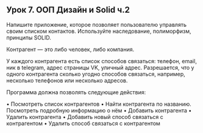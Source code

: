 ## Урок 7. ООП Дизайн и Solid ч.2

Напишите приложение, которое позволяет пользователю управлять своим списком контактов. Используйте наследование, полиморфизм, принципы SOLID.

Контрагент — это либо человек, либо компания.

У каждого контрагента есть список способов связаться: телефон, email, ник в telegram, адрес страницы VK, уличный адрес. Разрешается, что у одного контрагента сколько угодно способов связаться, например, несколько телефонов или несколько адресов.

Программа должна позволять следующие действия:

• Посмотреть список контрагентов
• Найти контрагента по названию. Посмотреть подробную информацию о нём
• Добавить контрагента
• Удалить контрагента
• Добавить новый способ связаться с контрагентом
• Удалить способ связаться с контрагентом
